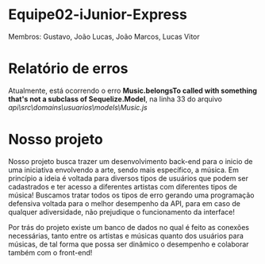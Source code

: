 # Equipe02-iJunior-Express
Membros: Gustavo, João Lucas, João Marcos, Lucas Vitor

# Relatório de erros
Atualmente, está ocorrendo o erro **Music.belongsTo called with something that's not a subclass of Sequelize.Model**, na linha 33 do arquivo *api\src\domains\usuarios\models\Music.js*

# Nosso projeto
Nosso projeto busca trazer um desenvolvimento back-end para o inicio de uma iniciativa envolvendo a arte, sendo mais específico, a música. Em princípio
a ideia é voltada para diversos tipos de usuários que podem ser cadastrados e ter acesso a diferentes artistas com diferentes tipos de música!
Buscamos tratar todos os tipos de erro gerando uma programação defensiva voltada para o melhor desempenho da API, para em caso de qualquer 
adiversidade, não prejudique o funcionamento da interface!

Por trás do projeto existe um banco de dados no qual é feito as conexões necessárias, tanto entre os artistas e músicas quanto dos usuários 
para músicas, de tal forma que possa ser dinâmico o desempenho e colaborar também com o front-end!